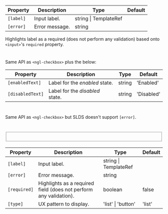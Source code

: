 # <ngl-checkbox>

| Property | Description | Type | Default |
| -------- | ----------- | ---- | ------- |
| `[label]` | Input label. | string \| TemplateRef | |
| `[error]` | Error message. | string | |

Highlights label as a required (does not perform any validation) based onto `<input>`'s `required` property.  


# <ngl-checkbox-toggle>

Same API as `<ngl-checkbox>` plus the below:

| Property | Description | Type | Default |
| -------- | ----------- | ---- | ------- |
| `[enabledText]` | Label for the *enabled* state. | string | 'Enabled' |
| `[disabledText]` | Label for the *disabled* state. | string | 'Disabled' |


# <ngl-checkbox-button>

Same API as `<ngl-checkbox>` but SLDS doesn't support `[error]`.


# <fieldset ngl-checkbox-group>

| Property | Description | Type | Default |
| -------- | ----------- | ---- | ------- |
| `[label]` | Input label. | string \| TemplateRef | |
| `[error]` | Error message. | string | |
| `[required]` | Highlights as a required field (does not perform any validation). | boolean | false |
| `[type]` | UX pattern to display. | 'list' \| 'button' | 'list' |
